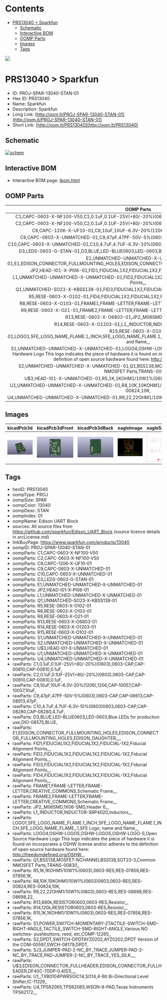 



Contents
========

* [PRS13040 > Sparkfun](#prs13040--sparkfun)
	* [Schematic](#schematic)
	* [Interactive BOM](#interactive-bom)
	* [OOMP Parts](#oomp-parts)
	* [Images](#images)
	* [Tags](#tags)
  
![][im]
# PRS13040 > Sparkfun

- ID: PROJ-SPAR-13040-STAN-01
- Hex ID: PRS13040
- Name: Sparkfun
- Description: Sparkfun
- Long Link: [http://oom.lt/PROJ-SPAR-13040-STAN-01](http://oom.lt/PROJ-SPAR-13040-STAN-01)
- Short Link: [http://oom.lt/PRS13040](http://oom.lt/PRS13040)

## Schematic
  
[![schem](eagleSchemImage.png)](eagleSchemImage.png)
## Interactive BOM

- Interactive BOM page: [ibom.html](https://htmlpreview.github.io/?https://github.com/oomlout/oomlout_OOMP_projects/blob/main/PROJ-SPAR-13040-STAN-01/kicad/bom/ibom.html)

## OOMP Parts
  

|OOMP Parts|
| :---: |
|C1,CAPC-0603-X-NF100-V50,C1,0.1uF,0.1UF-25V(+80/-20%)(0603),0603-CAP,CAP-00810,CAP-00810,0.1uF,|
|C2,CAPC-0603-X-NF100-V50,C2,0.1uF,0.1UF-25V(+80/-20%)(0603),0603-CAP,CAP-00810,CAP-00810,0.1uF,|
|C8,CAPC-1206-X-UF10-01,C8,10uF,10UF-6.3V-20%(1206),1206,CAP-10057,CAP-10057,10uF,|
|C9,CAPC-0603-X-UNMATCHED-01,C9,47pF,47PF-50V-5%(0603),0603-CAP,CAP-08913,CAP-08913,47pF,|
|C10,CAPC-0603-X-UNMATCHED-01,C10,4.7uF,4.7UF-6.3V-10%(0603)0603,0603-CAP,CAP-08280,CAP-08280,4.7uF,|
|D3,LEDS-0603-G-STAN-01,D3,BLUE,LED-BLUE0603,LED-0603,Blue LEDs for production use,DIO-08575,BLUE,|
|E1,UNMATCHED-UNMATCHED-X-UNMATCHED-01,E1,EDISON_CONNECTOR_FULLMOUNTING_HOLES,EDISON_CONNECTOR_FULLMOUNTING_HOLES,EDISON_DAUGHTER,,,,|
|JP2,HEAD-I01-X-PI06-01,FID1,FIDUCIAL1X2,FIDUCIAL1X2,FIDUCIAL-1X2,Fiducial Alignment Points,,,|
|L1,UNMATCHED-UNMATCHED-X-UNMATCHED-01,FID2,FIDUCIAL1X2,FIDUCIAL1X2,FIDUCIAL-1X2,Fiducial Alignment Points,,,|
|Q1,UNMATCHED-SO23-X-KBSS138-01,FID3,FIDUCIAL1X2,FIDUCIAL1X2,FIDUCIAL-1X2,Fiducial Alignment Points,,,|
|R5,RESE-0603-X-O102-01,FID4,FIDUCIAL1X2,FIDUCIAL1X2,FIDUCIAL-1X2,Fiducial Alignment Points,,,|
|R8,RESE-0603-X-O103-01,FRAME1,FRAME-LETTER,FRAME-LETTER,CREATIVE_COMMONS,Schematic Frame,,,|
|R9,RESE-0603-X-O21-01,FRAME2,FRAME-LETTER,FRAME-LETTER,CREATIVE_COMMONS,Schematic Frame,,,|
|R13,RESE-0603-X-O6803-01,JP2,,M06SMD,1X06-SMD,Header 6,,,|
|R14,RESE-0603-X-O1203-01,L1,,INDUCTOR,INDUCTOR-SRP4020,Inductors,,,|
|R15,RESE-0603-X-O102-01,LOGO1,SFE_LOGO_NAME_FLAME.1_INCH,SFE_LOGO_NAME_FLAME.1_INCH,SFE_LOGO_NAME_FLAME_.1,SFE Logo, name and flame,,,|
|S1,UNMATCHED-UNMATCHED-X-UNMATCHED-01,LOGO4,OSHW-LOGOS,OSHW-LOGOS,OSHW-LOGO-S,Open Source Hardware Logo This logo indicates the piece of hardware it is found on incorporates a OSHW license and/or adheres to the definition of open source hardware found here: http://freedomdefined.org/OSHW,,,|
|S2,UNMATCHED-UNMATCHED-X-UNMATCHED-01,Q1,BSS138,MOSFET-NCHANNELBSS138,SOT23-3,Common NMOSFET Parts,TRANS-00830,,|
|U$3,HEAD-I01-X-UNMATCHED-01,R5,1K,1KOHM1/10W1%(0603),0603-RES,RES-07856,RES-07856,1K,|
|U1,UNMATCHED-UNMATCHED-X-UNMATCHED-01,R8,10K,10KOHM1/10W1%(0603)0603,0603-RES,RES-00824,RES-00824,10K,|
|U4,UNMATCHED-UNMATCHED-X-UNMATCHED-01,R9,22,22OHM1/10W1%(0603),0603-RES,RES-08698,RES-08698,22,|

## Images
  
  

|kicadPcb3d|kicadPcb3dFront|kicadPcb3dBack|eagleImage|eagleSchemImage|
| :---: | :---: | :---: | :---: | :---: |
|[![kicadPcb3d](kicadPcb3d_140.png)](kicadPcb3d.png)|[![kicadPcb3dFront](kicadPcb3dFront_140.png)](kicadPcb3dFront.png)|[![kicadPcb3dBack](kicadPcb3dBack_140.png)](kicadPcb3dBack.png)|[![eagleImage](eagleImage_140.png)](eagleImage.png)|[![eagleSchemImage](eagleSchemImage_140.png)](eagleSchemImage.png)|

## Tags

- hexID: PRS13040
- oompType: PROJ
- oompSize: SPAR
- oompColor: 13040
- oompDesc: STAN
- oompIndex: 01
- oompName: Edison UART Block
- sources: All source files from https://github.com/sparkfun/Edison_UART_Block (source licence details in srcLicense.md)
- linkBuyPage: https://www.sparkfun.com/products/13040
- oompID: PROJ-SPAR-13040-STAN-01
- oompParts: C1,CAPC-0603-X-NF100-V50
- oompParts: C2,CAPC-0603-X-NF100-V50
- oompParts: C8,CAPC-1206-X-UF10-01
- oompParts: C9,CAPC-0603-X-UNMATCHED-01
- oompParts: C10,CAPC-0603-X-UNMATCHED-01
- oompParts: D3,LEDS-0603-G-STAN-01
- oompParts: E1,UNMATCHED-UNMATCHED-X-UNMATCHED-01
- oompParts: JP2,HEAD-I01-X-PI06-01
- oompParts: L1,UNMATCHED-UNMATCHED-X-UNMATCHED-01
- oompParts: Q1,UNMATCHED-SO23-X-KBSS138-01
- oompParts: R5,RESE-0603-X-O102-01
- oompParts: R8,RESE-0603-X-O103-01
- oompParts: R9,RESE-0603-X-O21-01
- oompParts: R13,RESE-0603-X-O6803-01
- oompParts: R14,RESE-0603-X-O1203-01
- oompParts: R15,RESE-0603-X-O102-01
- oompParts: S1,UNMATCHED-UNMATCHED-X-UNMATCHED-01
- oompParts: S2,UNMATCHED-UNMATCHED-X-UNMATCHED-01
- oompParts: U$3,HEAD-I01-X-UNMATCHED-01
- oompParts: U1,UNMATCHED-UNMATCHED-X-UNMATCHED-01
- oompParts: U4,UNMATCHED-UNMATCHED-X-UNMATCHED-01
- rawParts: C1,0.1uF,0.1UF-25V(+80/-20%)(0603),0603-CAP,CAP-00810,CAP-00810,0.1uF,
- rawParts: C2,0.1uF,0.1UF-25V(+80/-20%)(0603),0603-CAP,CAP-00810,CAP-00810,0.1uF,
- rawParts: C8,10uF,10UF-6.3V-20%(1206),1206,CAP-10057,CAP-10057,10uF,
- rawParts: C9,47pF,47PF-50V-5%(0603),0603-CAP,CAP-08913,CAP-08913,47pF,
- rawParts: C10,4.7uF,4.7UF-6.3V-10%(0603)0603,0603-CAP,CAP-08280,CAP-08280,4.7uF,
- rawParts: D3,BLUE,LED-BLUE0603,LED-0603,Blue LEDs for production use,DIO-08575,BLUE,
- rawParts: E1,EDISON_CONNECTOR_FULLMOUNTING_HOLES,EDISON_CONNECTOR_FULLMOUNTING_HOLES,EDISON_DAUGHTER,,,,
- rawParts: FID1,FIDUCIAL1X2,FIDUCIAL1X2,FIDUCIAL-1X2,Fiducial Alignment Points,,,
- rawParts: FID2,FIDUCIAL1X2,FIDUCIAL1X2,FIDUCIAL-1X2,Fiducial Alignment Points,,,
- rawParts: FID3,FIDUCIAL1X2,FIDUCIAL1X2,FIDUCIAL-1X2,Fiducial Alignment Points,,,
- rawParts: FID4,FIDUCIAL1X2,FIDUCIAL1X2,FIDUCIAL-1X2,Fiducial Alignment Points,,,
- rawParts: FRAME1,FRAME-LETTER,FRAME-LETTER,CREATIVE_COMMONS,Schematic Frame,,,
- rawParts: FRAME2,FRAME-LETTER,FRAME-LETTER,CREATIVE_COMMONS,Schematic Frame,,,
- rawParts: JP2,,M06SMD,1X06-SMD,Header 6,,,
- rawParts: L1,,INDUCTOR,INDUCTOR-SRP4020,Inductors,,,
- rawParts: LOGO1,SFE_LOGO_NAME_FLAME.1_INCH,SFE_LOGO_NAME_FLAME.1_INCH,SFE_LOGO_NAME_FLAME_.1,SFE Logo, name and flame,,,
- rawParts: LOGO4,OSHW-LOGOS,OSHW-LOGOS,OSHW-LOGO-S,Open Source Hardware Logo This logo indicates the piece of hardware it is found on incorporates a OSHW license and/or adheres to the definition of open source hardware found here: http://freedomdefined.org/OSHW,,,
- rawParts: Q1,BSS138,MOSFET-NCHANNELBSS138,SOT23-3,Common NMOSFET Parts,TRANS-00830,,
- rawParts: R5,1K,1KOHM1/10W1%(0603),0603-RES,RES-07856,RES-07856,1K,
- rawParts: R8,10K,10KOHM1/10W1%(0603)0603,0603-RES,RES-00824,RES-00824,10K,
- rawParts: R9,22,22OHM1/10W1%(0603),0603-RES,RES-08698,RES-08698,22,
- rawParts: R13,680k,RESISTOR0603,0603-RES,Resistor,,,
- rawParts: R14,120k,RESISTOR0603,0603-RES,Resistor,,,
- rawParts: R15,1K,1KOHM1/10W1%(0603),0603-RES,RES-07856,RES-07856,1K,
- rawParts: S1,POWER,SWITCH-MOMENTARY-2TACTILE-SWITCH-SMD-RIGHT-ANGLE,TACTILE_SWITCH-SMD-RIGHT-ANGLE,Various NO switches- pushbuttons, reed, etc,COMP-12265,,
- rawParts: S2,DPDT,SWITCH-DPDTAYZ0202,AYZ0202,DPDT Version of the COM-00597,SWCH-08179,DPDT,
- rawParts: SJ3,JUMPER-PAD-2-NC_BY_TRACE,JUMPER-PAD-2-NC_BY_TRACE,PAD-JUMPER-2-NC_BY_TRACE_YES_SILK,,,,
- rawParts: U$3,EDISON_CONNECTOR_FULLHEADER,EDISON_CONNECTOR_FULLHEADER,DF40C-70DP-0.4(51),,,,
- rawParts: U1,,TXB0104PWRSOIC14,SO14,4-Bit Bi-Directional Level Shifter,IC-11329,,
- rawParts: U4,TPS62065,TPS62065,WSON-8-PAD,Texas Instruments TPS62172,,,



[im]: kicadPcb3d_450.png
